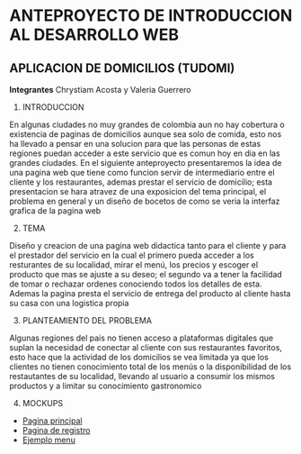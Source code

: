 # ANTEPROYECTO DE INTRODUCCION AL DESARROLLO WEB

## APLICACION DE DOMICILIOS (TUDOMI)
**Integrantes** Chrystiam Acosta y Valeria Guerrero

 1. INTRODUCCION
 
En algunas ciudades no muy grandes de colombia aun no hay cobertura o existencia de paginas de domicilios aunque sea solo de comida, esto nos ha llevado a pensar en una solucion para que las personas de estas regiones puedan acceder a este servicio que es comun hoy en dia en las grandes ciudades. En el siguiente anteproyecto presentaremos la idea de una pagina web que tiene como funcion servir de intermediario entre el cliente y los restaurantes, ademas prestar el servicio de domicilio; esta presentacion se hara atravez de una exposicion del tema principal, el problema en general y un diseño de bocetos de como se veria la interfaz grafica de la pagina web

 2. TEMA
 
Diseño y creacion de una pagina web didactica tanto para el cliente y para el prestador del servicio en la cual el primero pueda acceder a los resturantes de su localidad, mirar el menú, los precios y escoger el producto que mas se ajuste a su deseo; el segundo va a tener la facilidad de tomar o rechazar ordenes conociendo todos los detalles de esta. Ademas la pagina presta el servicio de entrega del producto al cliente hasta su casa con una logistica propia 

 3. PLANTEAMIENTO DEL PROBLEMA
 
Algunas regiones del pais no tienen acceso a plataformas digitales que suplan la necesidad de conectar al cliente con sus restaurantes favoritos, esto hace que la actividad de los domicilios se vea limitada ya que los clientes no tienen conocimiento total de los menús o la disponibilidad de los restautantes de su localidad, llevando al usuario a consumir los mismos productos y a limitar su conocimiento gastronomico

 4. MOCKUPS

- [Pagina principal](https://github.com/crysii27/proyecto-IDW/blob/master/WhatsApp%20Image%202021-02-09%20at%2011.10.03%20PM.jpeg)
- [Pagina de registro](https://github.com/crysii27/proyecto-IDW/blob/master/WhatsApp%20Image%202021-02-10%20at%204.51.53%20PM.jpeg)
- [Ejemplo menu](https://github.com/crysii27/proyecto-IDW/blob/master/WhatsApp%20Image%202021-02-10%20at%205.24.34%20PM.jpeg)
